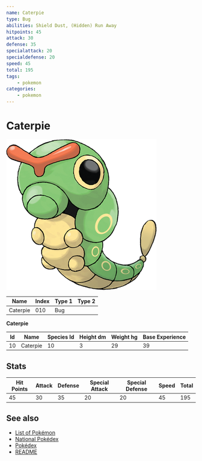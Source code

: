 ```yaml
---
name: Caterpie
type: Bug
abilities: Shield Dust, (Hidden) Run Away
hitpoints: 45
attack: 30
defense: 35
specialattack: 20
specialdefense: 20
speed: 45
total: 195
tags:
    - pokemon
categories:
    - pokemon
---
```


# Caterpie


![Caterpie](images/010.png)

| **Name** | **Index** | **Type 1** | **Type 2** |
|----|----|----|----|
| Caterpie | 010 | Bug  |  |

**Caterpie** 




| **Id** | **Name** | **Species Id** | **Height dm** | **Weight hg** | **Base Experience** |
|--------|----------|----------------|------------|------------|---------------------|
| 10 | Caterpie | 10 | 3 | 29 | 39 |



## Stats

| **Hit Points** | **Attack** | **Defense** | **Special Attack** | **Special Defense** | **Speed** | **Total** |
|----------------|------------|-------------|--------------------|---------------------|-----------|-----------|
| 45 | 30 | 35 | 20 | 20 | 45 | 195 |

## See also

- [List of Pokémon](../pokemon.md)
- [National Pokédex](../national_pokedex.md)
- [Pokédex](../pokedex.md)
- [README](../README.md)
